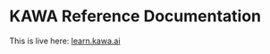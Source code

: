 KAWA Reference Documentation
==============

This is live here: [learn.kawa.ai](https://learn.kawa.ai)
